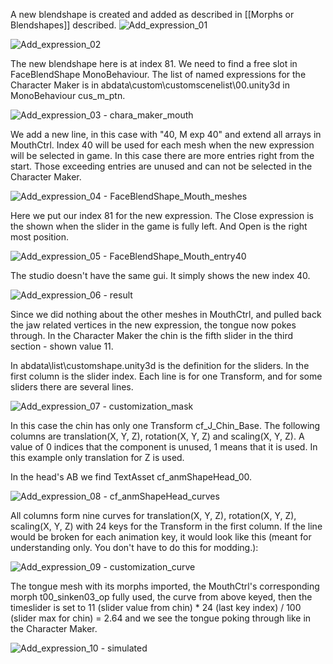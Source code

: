 A new blendshape is created and added as described in [[Morphs or Blendshapes]] described.
![Add_expression_01](https://user-images.githubusercontent.com/104311725/188323195-62798d13-899d-4cf1-bd36-0d6b554386b8.png)

![Add_expression_02](https://user-images.githubusercontent.com/104311725/188323343-cac08264-3fcc-4d78-92cf-c1ea12b023bf.png)

The new blendshape here is at index 81. We need to find a free slot in FaceBlendShape MonoBehaviour. The list of named expressions for the Character Maker is in abdata\custom\customscenelist\00.unity3d in MonoBehaviour cus_m_ptn.

![Add_expression_03 - chara_maker_mouth](https://user-images.githubusercontent.com/104311725/188323593-e861d8dc-8406-40b4-9ed4-3f9ef65650b3.png)

We add a new line, in this case with "40, M exp 40" and extend all arrays in MouthCtrl. Index 40 will be used for each mesh when the new expression will be selected in game. In this case there are more entries right from the start. Those exceeding entries are unused and can not be selected in the Character Maker.

![Add_expression_04 - FaceBlendShape_Mouth_meshes](https://user-images.githubusercontent.com/104311725/188323899-90ee0e71-153f-42b3-a496-515f3cd6f5ae.png)

Here we put our index 81 for the new expression. The Close expression is the shown when the slider in the game is fully left. And Open is the right most position.

![Add_expression_05 - FaceBlendShape_Mouth_entry40](https://user-images.githubusercontent.com/104311725/188324185-23fe1656-08de-454c-af8e-55b343a92a99.png)

The studio doesn't have the same gui. It simply shows the new index 40.

![Add_expression_06 - result](https://user-images.githubusercontent.com/104311725/188327260-0409c1c5-d160-4b85-9607-a8ff5ce0dd39.png)

Since we did nothing about the other meshes in MouthCtrl, and pulled back the jaw related vertices in the new expression, the tongue now pokes through. In the Character Maker the chin is the fifth slider in the third section - shown value 11.

In abdata\list\customshape.unity3d is the definition for the sliders. In the first column is the slider index. Each line is for one Transform, and for some sliders there are several lines. 

![Add_expression_07 - customization_mask](https://user-images.githubusercontent.com/104311725/188325498-8abc04f0-44f6-48c4-8ad2-8e97747f1533.png)

In this case the chin has only one Transform cf_J_Chin_Base. The following columns are translation(X, Y, Z), rotation(X, Y, Z) and scaling(X, Y, Z). A value of 0 indices that the component is unused, 1 means that it is used. In this example only translation for Z is used. 

In the head's AB we find TextAsset cf_anmShapeHead_00. 

![Add_expression_08 - cf_anmShapeHead_curves](https://user-images.githubusercontent.com/104311725/188326256-759f2a3f-2f6a-457b-843b-8b1c6a3eac51.png)

All columns form nine curves for translation(X, Y, Z), rotation(X, Y, Z), scaling(X, Y, Z) with 24 keys for the Transform in the first column. If the line would be broken for each animation key, it would look like this (meant for understanding only. You don't have to do this for modding.): 

![Add_expression_09 - customization_curve](https://user-images.githubusercontent.com/104311725/188326342-f146c352-a123-4c7c-b162-63ffb0b88af3.png)

The tongue mesh with its morphs imported, the MouthCtrl's corresponding morph t00_sinken03_op fully used, the curve from above keyed, then the timeslider is set to 11 (slider value from chin) * 24 (last key index) / 100 (slider max for chin) = 2.64 and we see the tongue poking through like in the Character Maker. 

![Add_expression_10 - simulated](https://user-images.githubusercontent.com/104311725/188327021-d98d54d3-5547-45a5-870a-d83ae0934472.png)
